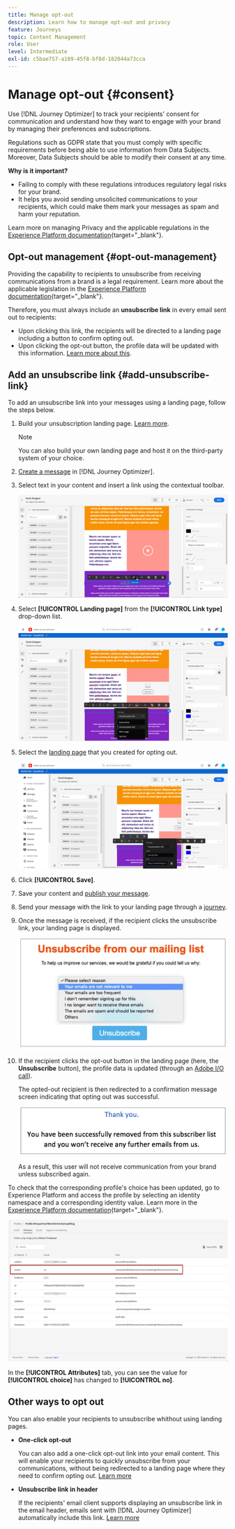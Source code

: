 ```yaml
---
title: Manage opt-out
description: Learn how to manage opt-out and privacy
feature: Journeys
topic: Content Management
role: User
level: Intermediate
exl-id: c5bae757-a109-45f8-bf8d-182044a73cca
---
```

# Manage opt-out {#consent}

Use [!DNL Journey Optimizer] to track your recipients' consent for communication and understand how they want to engage with your brand by managing their preferences and subscriptions. <!--Their preferences and subscriptions are handled through Consent management.-->

Regulations such as GDPR state that you must comply with specific requirements before being able to use information from Data Subjects. Moreover, Data Subjects should be able to modify their consent at any time.

**Why is it important?**

* Failing to comply with these regulations introduces regulatory legal risks for your brand.
* It helps you avoid sending unsolicited communications to your recipients, which could make them mark your messages as spam and harm your reputation.

Learn more on managing Privacy and the applicable regulations in the [Experience Platform documentation](https://experienceleague.adobe.com/docs/experience-platform/privacy/home.html){target="_blank"}.

## Opt-out management {#opt-out-management}

Providing the capability to recipients to unsubscribe from receiving communications from a brand is a legal requirement. Learn more about the applicable legislation in the [Experience Platform documentation](https://experienceleague.adobe.com/docs/experience-platform/privacy/regulations/overview.html#regulations){target="_blank"}.

Therefore, you must always include an **unsubscribe link** in every email sent out to recipients:

* Upon clicking this link, the recipients will be directed to a landing page including a button to confirm opting out.
* Upon clicking the opt-out button, the profile data will be updated with this information. [Learn more about this](#consent-service-api).

## Add an unsubscribe link {#add-unsubscribe-link}

To add an unsubscribe link into your messages using a landing page, follow the steps below.

1. Build your unsubscription landing page. [Learn more](landing-pages/create-lp.md).

    >[!NOTE]
    >
    >You can also build your own landing page and host it on the third-party system of your choice.<!--to keep?-->

1. [Create a message](../../help/using/create-message.md) in [!DNL Journey Optimizer].

1. Select text in your content and insert a link using the contextual toolbar.

    ![](../assets/opt-out-insert-link.png)

1. Select **[!UICONTROL Landing page]** from the **[!UICONTROL Link type]** drop-down list.

    ![](../assets/opt-out-link-type.png)

1. Select the [landing page](landing-pages/create-lp.md#configure-primary-page) that you created for opting out.

    ![](../assets/opt-out-link-url.png)

1. Click **[!UICONTROL Save]**.

1. Save your content and [publish your message](../../help/using/publish-manage-message.md).

1. Send your message with the link to your landing page through a [journey](building-journeys/journey.md).

1. Once the message is received, if the recipient clicks the unsubscribe link, your landing page is displayed.

    ![](../assets/opt-out-lp-example.png)

1. If the recipient clicks the opt-out button in the landing page (here, the **Unsubscribe** button), the profile data is updated (through an [Adobe I/O call](#opt-out-api)).

    The opted-out recipient is then redirected to a confirmation message screen indicating that opting out was successful.

    ![](../assets/opt-out-confirmation-example.png)

    As a result, this user will not receive communication from your brand unless subscribed again.

To check that the corresponding profile's choice has been updated, go to Experience Platform and access the profile by selecting an identity namespace and a corresponding identity value. Learn more in the [Experience Platform documentation](https://experienceleague.adobe.com/docs/experience-platform/profile/ui/user-guide.html#getting-started){target="_blank"}.

![](../assets/opt-out-profile-choice.png)

In the **[!UICONTROL Attributes]** tab, you can see the value for **[!UICONTROL choice]** has changed to **[!UICONTROL no]**.

## Other ways to opt out

You can also enable your recipients to unsubscribe whithout using landing pages.

* **One-click opt-out**

    You can also add a one-click opt-out link into your email content. This will enable your recipients to quickly unsubscribe from your communications, without being redirected to a landing page where they need to confirm opting out. [Learn more](../message-tracking.md#one-click-opt-out-link)

* **Unsubscribe link in header**

    If the recipients' email client supports displaying an unsubscribe link in the email header, emails sent with [!DNL Journey Optimizer] automatically include this link. [Learn more](../consent.md#unsubscribe-email)
